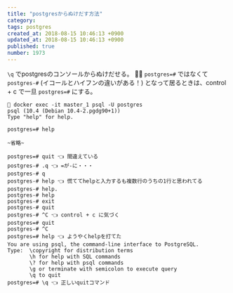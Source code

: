 ```yaml
---
title: "postgresからぬけだす方法"
category: 
tags: postgres
created_at: 2018-08-15 10:46:13 +0900
updated_at: 2018-08-15 10:46:13 +0900
published: true
number: 1973
---
```


`\q` でpostgresのコンソールからぬけだせる。 :walking_woman: 
`postgres=#` ではなくて `postgres-#` (イコールとハイフンの違いがある！) となって居るときは、control + c で一旦  `postgres=#`  にする。


```
🌸 docker exec -it master_1 psql -U postgres
psql (10.4 (Debian 10.4-2.pgdg90+1))
Type "help" for help.

postgres=# help

~省略~
 
postgres=# quit 👈 間違えている
postgres-# .q 👈 =が-に・・・
postgres-# q
postgres-# help 👈 慌ててhelpと入力するも複数行のうちの1行と思われてる
postgres-# help.
postgres-# help
postgres-# exit
postgres-# quit
postgres-# ^C 👈 control + c に気づく
postgres=# quit
postgres-# ^C
postgres=# help 👈 ようやくhelpを打てた
You are using psql, the command-line interface to PostgreSQL.
Type:  \copyright for distribution terms
       \h for help with SQL commands
       \? for help with psql commands
       \g or terminate with semicolon to execute query
       \q to quit
postgres=# \q 👈 正しいquitコマンド
```
